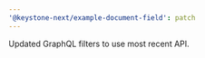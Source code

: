 ```yaml
---
'@keystone-next/example-document-field': patch
---
```


Updated GraphQL filters to use most recent API.
